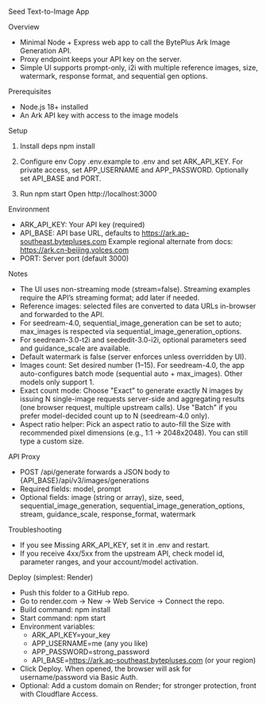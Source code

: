 Seed Text-to-Image App

Overview
- Minimal Node + Express web app to call the BytePlus Ark Image Generation API.
- Proxy endpoint keeps your API key on the server.
- Simple UI supports prompt-only, i2i with multiple reference images, size, watermark, response format, and sequential gen options.

Prerequisites
- Node.js 18+ installed
- An Ark API key with access to the image models

Setup
1) Install deps
   npm install

2) Configure env
   Copy .env.example to .env and set ARK_API_KEY.
   For private access, set APP_USERNAME and APP_PASSWORD.
   Optionally set API_BASE and PORT.

3) Run
   npm start
   Open http://localhost:3000

Environment
- ARK_API_KEY: Your API key (required)
- API_BASE: API base URL, defaults to https://ark.ap-southeast.bytepluses.com
  Example regional alternate from docs: https://ark.cn-beijing.volces.com
- PORT: Server port (default 3000)

Notes
- The UI uses non-streaming mode (stream=false). Streaming examples require the API’s streaming format; add later if needed.
- Reference images: selected files are converted to data URLs in-browser and forwarded to the API.
- For seedream-4.0, sequential_image_generation can be set to auto; max_images is respected via sequential_image_generation_options.
- For seedream-3.0-t2i and seededit-3.0-i2i, optional parameters seed and guidance_scale are available.
- Default watermark is false (server enforces unless overridden by UI).
- Images count: Set desired number (1–15). For seedream-4.0, the app auto-configures batch mode (sequential auto + max_images). Other models only support 1.
 - Exact count mode: Choose "Exact" to generate exactly N images by issuing N single-image requests server-side and aggregating results (one browser request, multiple upstream calls). Use "Batch" if you prefer model-decided count up to N (seedream-4.0 only).
 - Aspect ratio helper: Pick an aspect ratio to auto-fill the Size with recommended pixel dimensions (e.g., 1:1 → 2048x2048). You can still type a custom size.

API Proxy
- POST /api/generate forwards a JSON body to {API_BASE}/api/v3/images/generations
- Required fields: model, prompt
- Optional fields: image (string or array), size, seed, sequential_image_generation, sequential_image_generation_options, stream, guidance_scale, response_format, watermark

Troubleshooting
- If you see Missing ARK_API_KEY, set it in .env and restart.
- If you receive 4xx/5xx from the upstream API, check model id, parameter ranges, and your account/model activation.

Deploy (simplest: Render)
- Push this folder to a GitHub repo.
- Go to render.com → New → Web Service → Connect the repo.
- Build command: npm install
- Start command: npm start
- Environment variables:
  - ARK_API_KEY=your_key
  - APP_USERNAME=me (any you like)
  - APP_PASSWORD=strong_password
  - API_BASE=https://ark.ap-southeast.bytepluses.com (or your region)
- Click Deploy. When opened, the browser will ask for username/password via Basic Auth.
- Optional: Add a custom domain on Render; for stronger protection, front with Cloudflare Access.
